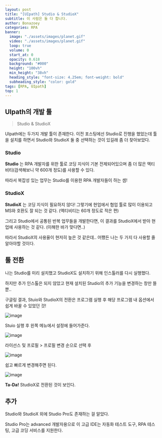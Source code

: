 ```yaml
---
layout: post
title: "[UIpath] Studio & StudioX"
subtitle: 이 사람은 둘 다 합니다.
author: Bonazoey
categories: RPA
banner:
  image: "./assets/images/planet.gif"
  video: "./assets/images/planet.gif"
  loop: true
  volume: 0
  start_at: 0
  opacity: 0.618
  background: "#000"
  height: "100vh"
  min_height: "38vh"
  heading_style: "font-size: 4.25em; font-weight: bold"
  subheading_style: "color: gold"
tags: [RPA, UIpath]
top: 1
---
```


## UIpath의 개발 툴

> Studio & StudioX

UIpath에는 두가지 개발 툴이 존재한다. 이전 포스팅에선 Studio로 진행을 했었는데 툴을 설치를 하면서 Studio와 StudioX 둘 중 선택하는 것이 있길래 좀 더 찾아보았다.

### Studio

**Studio** 는 RPA 개발자를 위한 툴로 코딩 지식이 기본 전제되어있으며 좀 더 많은 액티비티(검색해보니 약 600개 정도)를 사용할 수 있다.

따라서 복잡성 있는 업무는 Studio를 이용한 RPA 개발자들이 하는 셈!

### StudioX

**StudioX** 는 코딩 지식이 필요하지 않다! 그렇기에 현업에서 협업 툴로 많이 이용되고 MS와 호환도 잘 되는 것 같다. (액티비티는 60개 정도로 적은 편)

그리고 Studio에서 공통된 반복 업무들을 개발한다면, 이 결과를 StudioX에서 받아 현업에 사용하는 것 같다. (이해한 바가 맞다면..)

따라서 StudioX의 사용율이 현저히 높은 것 같은데.. 어쨌든 나는 두 가지 다 사용할 줄 알아야할 것이다.

## 툴 전환

나는 Studio를 미리 설치했고 StudioX도 설치하기 위해 인스톨러를 다시 실행했다.

하지만 추가 인스톨은 되지 않았고 현재 설치된 Studio의 추가 기능을 변경하는 창만 뜰 뿐..

구글링 결과, Stuio와 StudioX의 전환은 프로그램 실행 후 해당 프로그램 내 옵션에서 쉽게 바꿀 수 있었던 것!

![image](https://github.com/bonazoey/bonazoey.github.io/assets/142956374/a947974f-db99-4bbf-8f64-96eb745d9746)

Stuio 실행 후 왼쪽 메뉴에서 설정에 들어가준다.

![image](https://github.com/bonazoey/bonazoey.github.io/assets/142956374/ae7f2bbc-0d9f-454f-91a0-932410c6327d)

라이선스 및 프로필 > 프로필 변경 순으로 선택 후

![image](https://github.com/bonazoey/bonazoey.github.io/assets/142956374/72872929-1f68-4939-b974-17b914b5c396)

쉽고 빠르게 변경해주면 된다.

![image](https://github.com/bonazoey/bonazoey.github.io/assets/142956374/f5777567-8a2e-4d34-ae45-48ec9c65d7a7)

**Ta-Da!** StudioX로 전환된 것이 보인다.

## 추가

Studio와 StudioX 외에 Studio Pro도 존재하는 걸 알았다.

Studio Pro는 advanced 개발자용으로 이 고급 IDE는 자동화 테스트 도구, RPA 테스팅, 고급 코딩 서비스를 지원한다.
